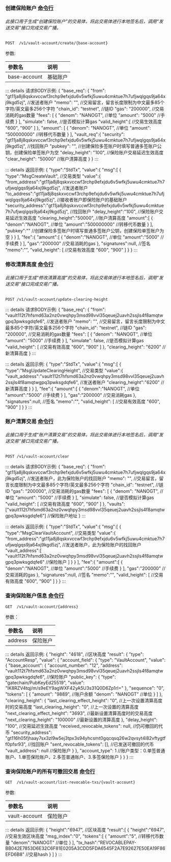 
### <span>创建保险账户 [命令行](../../cli/vault-account/index.md#创建保险账户-api)</span>
###### 此接口用于生成“创建保险账户”的交易体，将此交易体进行本地签名后，调用“发送交易”接口完成交易广播。

```
POST  /v1/vault-account/create/{base-account}
```
参数:

| 参数名 | 说明 |
| :----| :--- |
| base-account | 基础账户 |


::: details 请求BODY示例:
	{
	  "base_req": {
	    "from": "gt11ja8j8qskxvccwf3rchp9efxjdu6v5wfkj5uwu4cmktue7h7ufjwqlgqs9ja64xj9kgd5zj", //发送者账户
	    "memo": "", //交易留言，留言长度限制为中文最多85个字符/英文最多256个字符
	    "chain_id": "testnet", //链ID
	    "gas": "200000", //交易消耗的gas数量
	    "fees": [
	      {
	        "denom": "NANOGT", //单位
	        "amount": "5000" //手续费
	      }
	    ],
	    "simulate": false, //是否模拟计算gas
	    "valid_height":[ //交易生效高度
	         "600",
	         "900"
	    ]
	  },
	  "amount": [
	    {
	      "denom": "NANOGT", //单位
	      "amount": "500000000" //转移代币数量
	    }
	  ],
	  "vault_req":{
	    "security": "gt11ja8j8qskxvccwf3rchp9efxjdu6v5wfkj5uwu4cmktue7h7ufjwqlgqs9ja64xj9kgd5zj", //找回账户
	    "pubkey": "", //创建保险多签账户时填写普通多签账户公钥，创建保险单签账户为空
	    "delay_height": "100", //保险账户交易延迟生效高度
	    "clear_height": "50000" //账户清算高度
	  }
	}
:::

::: details 返回示例:
	{
	    "type":"StdTx",
	    "value":{
	        "msg":[
	            {
	                "type":"MsgCreateVault", //交易类型
	                "value":{
	                    "from_address":"gt11ja8j8qskxvccwf3rchp9efxjdu6v5wfkj5uwu4cmktue7h7ufjwqlgqs9ja64xj9kgd5zj", //发送者账户
	                    "to_address":"gt11ja8j8qskxvccwf3rchp9efxjdu6v5wfkj5uwu4cmktue7h7ufjwqlgqs9ja64xj9kgd5zj", //接收者账户即保险账户的基础账户
	                    "security_address":"gt11ja8j8qskxvccwf3rchp9efxjdu6v5wfkj5uwu4cmktue7h7ufjwqlgqs9ja64xj9kgd5zj", //找回账户
	                    "delay_height":"100", //保险账户交易延迟生效高度
	                    "clearing_height":"50000", //账户清算高度
	                    "amount":[
	                        {
	                            "denom":"NANOGT", //单位
	                            "amount":"500000000" //转移代币数量
	                        }
	                    ],
	                    "pubkey":"" //创建保险多签账户时填写普通多签账户公钥，创建保险单签账户为空
	                }
	            }
	        ],
	        "fee":{
	            "amount":[
	                {
	                    "denom":"NANOGT", //单位
	                    "amount":"5000" //手续费
	                }
	            ],
	            "gas":"200000" //交易消耗的gas
	        },
	        "signatures":null, //签名
	        "memo":"",
	        "valid_height": [ //交易有效高度
	            "600",
	            "900"
	        ] 
	    }
	}
:::


### <span id="修改清算高度">修改清算高度 [命令行](../../cli/vault-account/index.md#修改清算高度-api)</span>

###### 此接口用于生成“修改清算高度”的交易体，将此交易体进行本地签名后，调用“发送交易”接口完成交易广播。
```
POST /v1/vault-account/update-clearing-height
```

::: details 请求BODY示例:
	{
	  "base_req": {
	    "from": "vault112t7hfsmd63a2nz0vwqhpy3msd98vvl35qeuej2uavh2ssjls4f8amqtwgpq3pwksgdqfe6", //发送者账户
	    "memo": "", //交易留言，留言长度限制为中文最多85个字符/英文最多256个字符
	    "chain_id": "testnet", //链ID
	    "gas": "200000", //交易消耗的gas数量
	    "fees": [
	      {
	        "denom": "NANOGT", //单位
	        "amount": "5000" //手续费
	      }
	    ],
	    "simulate": false, //是否模拟计算gas
	    "valid_height": [ //交易有效高度
	         "600",
	         "900"
	   ] 
	  },
	  "clearing_height": "6200" //新清算高度
	}
:::

::: details 返回示例:
	{
	    "type":"StdTx",
	    "value":{
	        "msg":[
	            {
	                "type":"MsgUpdateClearingHeight", //交易类型
	                "value":{
	                    "vault_address":"vault112t7hfsmd63a2nz0vwqhpy3msd98vvl35qeuej2uavh2ssjls4f8amqtwgpq3pwksgdqfe6", //发送者账户
	                    "clearing_height":"6200" //新清算高度
	                }
	            }
	        ],
	        "fee":{
	            "amount":[
	                {
	                    "denom":"NANOGT", //单位
	                    "amount":"5000" //手续费
	                }
	            ],
	            "gas":"200000" //交易消耗gas
	        },
	        "signatures":null, //签名
	        "memo":"",
	    	 "valid_height": [ //交易有效高度
	           "600",
	           "900"
	   		] 
	    }
	}
:::


### <span id="账户清算交易">账户清算交易 [命令行](../../cli/vault-account/index.md#账户清算交易-api)</span>

###### 此接口用于生成“账户清算交易”的交易体，将此交易体进行本地签名后，调用“发送交易”接口完成交易广播。
```
POST /v1/vault-account/clear
```

::: details 请求BODY示例:
	{
	    "base_req": {
	    "from": "gt11ja8j8qskxvccwf3rchp9efxjdu6v5wfkj5uwu4cmktue7h7ufjwqlgqs9ja64xj9kgd5zj", //发送者账户，此为保险账户的找回账户
	    "memo": "", //交易留言，留言长度限制为中文最多85个字符/英文最多256个字符
	    "chain_id": "testnet", //链ID
	    "gas": "200000", //交易消耗的gas数量
	    "fees": [ 
	      {
	        "denom": "NANOGT", //单位
	        "amount": "5000" //手续费
	      }
	    ],
	    "simulate": false, //是否模拟计算gas
	    "valid_height": [ //交易有效高度
	         "600",
	         "900"
	   ] 
	  },
	  "vaults": ["vault112t7hfsmd63a2nz0vwqhpy3msd98vvl35qeuej2uavh2ssjls4f8amqtwgpq3pwksgdqfe6"] //保险账户地址
	}
:::


::: details 返回示例:
	{
	    "type":"StdTx",
	    "value":{
	        "msg":[
	            {
	                "type":"MsgClearVaultAccount", //交易类型
	                "value":{
	                    "from_address":"gt11ja8j8qskxvccwf3rchp9efxjdu6v5wfkj5uwu4cmktue7h7ufjwqlgqs9ja64xj9kgd5zj", //发送者账户，此为保险账户的找回账户
	                    "vault_address":[
	                        "vault112t7hfsmd63a2nz0vwqhpy3msd98vvl35qeuej2uavh2ssjls4f8amqtwgpq3pwksgdqfe6" //保险账户
	                    ]
	                }
	            }
	        ],
	        "fee":{
	            "amount":[
	                {
	                    "denom":"NANOGT", //单位
	                    "amount":"5000" //手续费
	                }
	            ],
	            "gas":"200000" //交易消耗的gas
	        },
	        "signatures":null, //签名
	        "memo":"",
	        "valid_height": [ //交易有效高度
	            "600",
	            "900"
	        ] 
	    }
	}
:::


### <span id="查询保险账户信息">查询保险账户信息 [命令行](../../cli/vault-account/index.md#查询保险账户信息-api)</span>
```
GET  /v1/vault-account/{address}
```
参数：

| 参数名 | 说明 |
| :----| :---- |
| address | 保险账户 |

::: details 返回示例:
	{
	    "height": "4618", //区块高度
	    "result": {
	        "type": "AccountResp",
	        "value": {
	            "account_field": {
	                "type": "VaultAccount",
	                "value": {
	                    "base_account": {
	                        "account_number": "12",
	                        "address": "vault112t7hfsmd63a2nz0vwqhpy3msd98vvl35qeuej2uavh2ssjls4f8amqtwgpq3pwksgdqfe6", //保险账户
	                        "public_key": {
	                            "type": "gatechain/PubKeyEd25519",
	                            "value": "IK8RZV4tqj/m/s9eEY9agWXF42yA5U3s31Q0D6Zp1rI="
	                        },
	                        "sequence": "0",
	                        "tokens": [
	                            {
	                                "amount": "9889", //账户余额
	                                "denom": "NANOGT" //单位
	                            }
	                        ]
	                    },
	                    "clearing_height": {
	                        "last_clearing_effect_height": "0", //上一次设置清算高度时的交易高度
	                        "last_clearing_height": "0", //上一次设置的清算高度
	                        "next_clearing_effect_height": "3693", //最新设置清算高度时的交易高度
	                        "next_clearing_height": "100000" //最新设置的清算高度
	                    },
	                    "delay_height": "100", //交易延迟生效高度
	                    "received_revocable_tokens": null, //仍可撤回的代币
	                    "security_address": "gt116h05fjhaay7sx3zl9w5ej3tpx3s94yhcsmt0gqcqsq26w2qvsyt4l82vftygtff0pfsr93", //找回账户
	                    "sent_revocable_tokens": [], //已发送可撤回的代币
	                    "vault_address": null //保险账户
	                }
	            },
	            "account_type": 1 //账户类型：0.单签普通账户、1.单签保险账户、2.多签普通账户、3.多签保险账户
	        }
	    }
	}
:::


### <span id="查询保险账户的所有可撤回交易">查询保险账户的所有可撤回交易 [命令行](../../cli/revocable-tx/index.md#查询保险账户的可撤回交易列表-api)</span>
```
GET  /v1/vault-account/list-revocable-txs/{vault-account}
```
参数:

| 参数名 | 说明 |
| :----| :---- |
| vault-account | 保险账户 |

::: details 返回示例:
	{
	    "height":"6947", //区块高度
	    "result":[
	        {
	            "height":"6947", //交易生效区块高度
	            "msg_index":"0",
	            "tokens":[
	                {
	                    "amount":"5", //转移代币数量
	                    "denom":"NANOGT" //单位
	                }
	            ],
	            "tx_hash":"REVOCABLEPAY-BB042E7853D6E32C6F81E0205A3CDD5FDA6545F2A7E92627E50EA19F86EFD6B8" //交易hash
	        }
	    ]
	}
:::


